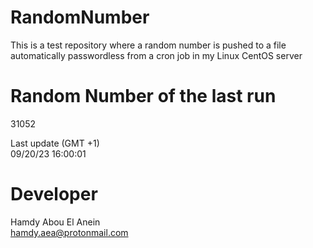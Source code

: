 # RandomNumber    
This is a test repository where a random number is pushed to a file automatically passwordless from a cron job in my Linux CentOS server    
# Random Number of the last run   
31052
      
Last update (GMT +1)    
09/20/23 16:00:01
# Developer    
Hamdy Abou El Anein   
hamdy.aea@protonmail.com
